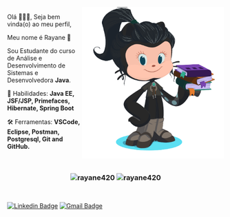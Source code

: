 
<!--
**Rayane420/Rayane420** is a ✨ _special_ ✨ repository because its `README.md` (this file) appears on your GitHub profile. -->

<img src="https://github.com/Rayane420/Rayane420/blob/main/octocat.png" min-width="400px" max-width="330px" width="330px" align="right" alt="Octocat">

<p align="left"> 
  Olá 👩🏻‍💻, Seja bem vinda(o) ao meu perfil,
</p>

<p align="left">
  Meu nome é Rayane 🤗</strong>
</p>

<p align="left"> 
  Sou Estudante do curso de Análise e Desenvolvimento de Sistemas e Desenvolvedora  <strong>Java</strong>. 
</p>




<p align="left">
  🧩 Habilidades: <strong>Java EE, JSF/JSP, Primefaces, Hibernate, Spring Boot</strong>
</p>

<p align="left">
  🛠️ Ferramentas: <strong>VSCode, Eclipse, Postman, Postgresql, Git and GitHub.</strong>
</p>





<br/>
<h3 align="center">
<img  src="https://github-readme-stats.vercel.app/api?username=rayane420&show_icons=true&theme=tokyonight" alt="rayane420" />
<img src="https://github-readme-stats.vercel.app/api/top-langs?username=rayane420&show_icons=true&locale=en&layout=compact&theme=tokyonight" alt="rayane420" />
</h3>

<br/>


[![Linkedin Badge](https://img.shields.io/badge/-Rayane%20Maciel-6633cc?style=radical-square&logo=Linkedin&logoColor=white&link=https://www.linkedin.com/in/rayane-maciel/)](https://www.linkedin.com/in/rayane-maciel/) 
[![Gmail Badge](https://img.shields.io/badge/-rayanemaciel10@gmail.com-6633cc?style=flat-square&logo=Gmail&logoColor=white&link=mailto:rayanemaciel10@gmail.com)](mailto:rayanemaciel10@gmail.com)

